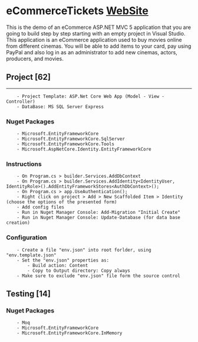 ﻿# eCommerceTickets [WebSite](https://ecommercetickets.azurewebsites.net)

This is the demo of an eCommerce ASP.NET MVC 5 application that you are going to build step by step starting with an empty project in Visual Studio.
This application is an eCommerce application used to buy movies online from different cinemas. 
You will be able to add items to your card, pay using PayPal and also log in as an administrator to add new cinemas, actors, producers, and movies. 

## Project [62]
-----------------------------------------------------------------------------------------------------------------------------------------
```
	- Project Template: ASP.Net Core Web App (Model - View - Controller)
	- DataBase: MS SQL Server Express
```
### Nuget Packages
```
	- Microsoft.EntityFrameworkCore
	- Microsoft.EntityFrameworkCore.SqlServer
	- Microsoft.EntityFrameworkCore.Tools
	- Microsoft.AspNetCore.Identity.EntityFrameworkCore
```
### Instructions
```
	- On Program.cs > builder.Services.AddDbContext
	- On Program.cs > builder.Services.AddIdentity<IdentityUser,  IdentityRole>().AddEntityFrameworkStores<AuthDbContext>();
	- On Program.cs > app.UseAuthentication();
	- Right click on project > Add > New Scaffolded Item > Identity (choose the options of the presented form)
	- Add config files
	- Run in Nuget Manager Console: Add-Migration "Initial Create"
	- Run in Nuget Manager Console: Update-Database (for data base creation)
```
### Configuration
```
	- Create a file "env.json" into root forlder, using "env.template.json"
	- Set the "env.json" properties as:
		- Build action: Content
		- Copy to Output directory: Copy always
	- Make sure to exclude "env.json" file form the source control
```


## Testing [14]

### Nuget Packages
```
	- Moq
	- Microsoft.EntityFrameworkCore
	- Microsoft.EntityFrameworkCore.InMemory
```